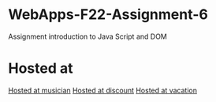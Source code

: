 # WebApps-F22-Assignment-6
Assignment introduction to Java Script and DOM
# Hosted at
[Hosted at musician](https://44-563-web-apps-f22.github.io/44563-webapps-assignment-6-venkataramireddyyarram/musician.html)
[Hosted at discount](https://44-563-web-apps-f22.github.io/44563-webapps-assignment-6-venkataramireddyyarram/discount.html)
[Hosted at vacation](https://44-563-web-apps-f22.github.io/44563-webapps-assignment-6-venkataramireddyyarram/vacation.html)